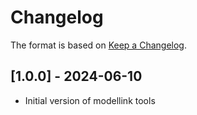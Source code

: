# Changelog

The format is based on [Keep a Changelog](https://keepachangelog.com/en/1.0.0/).


## [1.0.0] - 2024-06-10
- Initial version of modellink tools

